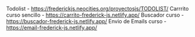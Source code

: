 Todolist - https://frederickjs.neocities.org/proyectosjs/TODOLIST/
Carrrito curso sencillo - https://carrito-frederick-js.netlify.app/
Buscador curso - https://buscador-frederick-js.netlify.app/
Envio de Emails curso - https://email-frederick-js.netlify.app/
